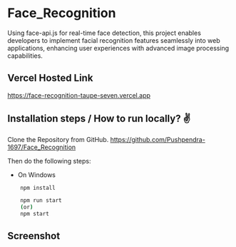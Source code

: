 # Face_Recognition
Using face-api.js for real-time face detection, this project enables developers to implement facial recognition features seamlessly into web applications, enhancing user experiences with advanced image processing capabilities.

## Vercel Hosted Link
https://face-recognition-taupe-seven.vercel.app

## Installation steps / How to run locally? ✌️

Clone the Repository from GitHub.
https://github.com/Pushpendra-1697/Face_Recognition

Then do the following steps:

- On Windows

```bash
    npm install
```

```bash
    npm run start
    (or)
    npm start
```

## Screenshot

